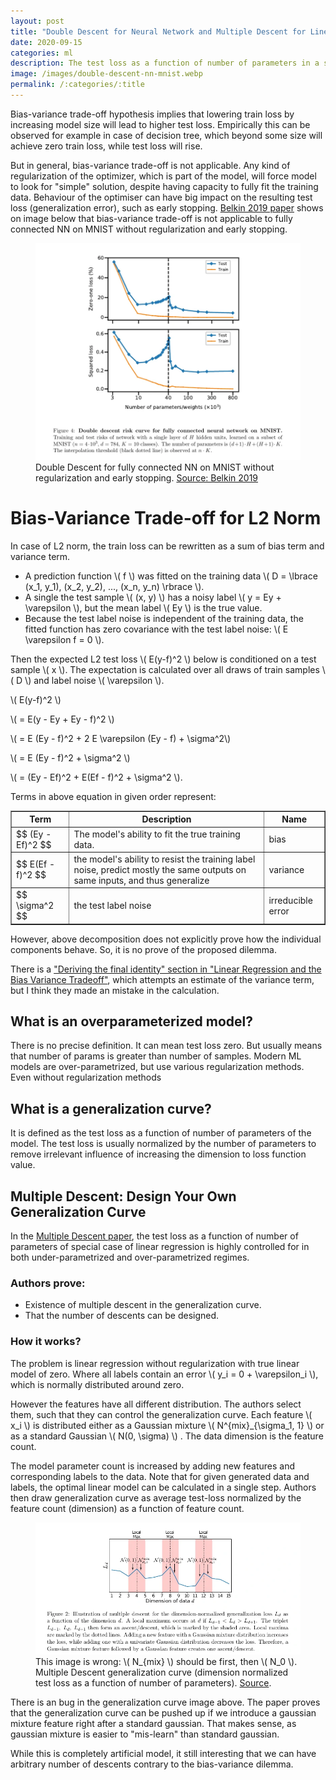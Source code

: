 ```yaml
---
layout: post
title: "Double Descent for Neural Network and Multiple Descent for Linear Regression"
date: 2020-09-15
categories: ml
description: The test loss as a function of number of parameters in a special case of linear regression can show arbitrary multiple-descent.
image: /images/double-descent-nn-mnist.webp
permalink: /:categories/:title
---
```


<script src="/js/polyfill.min.js"></script>
<script id="MathJax-script" async src="/js/tex-mml-chtml.js"></script>



Bias-variance trade-off hypothesis implies that lowering train loss by increasing model size will lead to higher test loss.
Empirically this can be observed for example in case of decision tree, which beyond some size will achieve zero train loss, while test loss will rise.

But in general, bias-variance trade-off is not applicable.
Any kind of regularization of the optimizer, which is part of the model, will force model to look for "simple" solution, despite having capacity to fully fit the training data.
Behaviour of the optimiser can have big impact on the resulting test loss (generalization error), such as early stopping.
[Belkin 2019 paper](https://arxiv.org/abs/1812.11118) shows on image below that bias-variance trade-off is not applicable to fully connected NN on MNIST without regularization and early stopping.

<figure class="figure">
    <img
        class="figure-img img-fluid rounded"
        src="/images/double-descent-nn-mnist.webp"
        alt="Double Descent for fully connected NN on MNIST."/>
    <figcaption class="figure-caption">Double Descent for fully connected NN on MNIST without regularization and early stopping. <a href="https://arxiv.org/abs/1812.11118">Source: Belkin 2019</a></figcaption>
</figure>


# Bias-Variance Trade-off for L2 Norm

In case of L2 norm, the train loss can be rewritten as a sum of bias term and variance term.

- A prediction function \\( f \\) was fitted on the training data \\( D = \lbrace (x_1, y_1), (x_2, y_2), ..., (x_n, y_n) \rbrace \\).
- A single the test sample \\( (x, y) \\) has a noisy label \\( y = Ey + \varepsilon \\), but the mean label \\( Ey \\) is the true value.
- Because the test label noise is independent of the training data, the fitted function has zero covariance with the test label noise: \\( E \varepsilon f = 0 \\).

Then the expected L2 test loss \\( E(y-f)^2 \\) below is conditioned on a test sample \\( x \\). The expectation is calculated over all draws of train samples \\( D \\) and label noise \\( \varepsilon \\).

\\( E(y-f)^2 \\)

\\( = E(y - Ey + Ey - f)^2 \\)

\\( = E (Ey - f)^2 + 2 E \varepsilon (Ey - f) + \sigma^2\\)

\\( = E (Ey - f)^2 + \sigma^2 \\)

\\( = (Ey - Ef)^2 + E(Ef - f)^2 + \sigma^2 \\).

Terms in above equation in given order represent:

<table border="1" class="dataframe">
<thead>
    <tr>
        <th scope="col">
            Term
        </th>
        <th scope="col">
            Description
        </th>
        <th scope="col">
            Name
        </th>
    </tr>
</thead>
<tbody>
    <tr>
        <td>
            $$ (Ey - Ef)^2 $$
        </td>
        <td>The model's ability to fit the true training data.</td>
        <td>bias</td>
    </tr>
    <tr>
        <td>$$ E(Ef - f)^2 $$</td>
        <td>the model's ability to resist the training label noise, predict mostly the same outputs on same inputs, and thus generalize</td>
        <td>variance</td>
    </tr>
    <tr>
        <td>$$ \sigma^2 $$</td>
        <td>the test label noise</td>
        <td>irreducible error</td>
    </tr>
</tbody>
</table>
        
However, above decomposition does not explicitly prove how the individual components behave.
So, it is no prove of the proposed dilemma.

There is a ["Deriving the final identity" section in "Linear Regression and the  Bias Variance Tradeoff"](https://people.eecs.berkeley.edu/~jegonzal/assets/slides/linear_regression.pdf),
which attempts an estimate of the variance term,
but I think they made an mistake in the calculation.


## What is an overparameterized model?

There is no precise definition. It can mean test loss zero. But usually means that number of params is greater than number of samples.
Modern ML models are over-parametrized, but use various regularization methods.
Even without regularization methods 

## What is a generalization curve?

It is defined as the test loss as a function of number of parameters of the model.
The test loss is usually normalized by the number of parameters to remove irrelevant influence of increasing the dimension to loss function value.

##  Multiple Descent: Design Your Own Generalization Curve

In the [Multiple Descent paper](https://arxiv.org/abs/2008.01036), the test loss as a function of number of parameters of special case of linear regression is highly controlled for in both under-parametrized and over-parametrized regimes.

### Authors prove:
- Existence of multiple descent in the generalization curve.
- That the number of descents can be designed.

### How it works?

The problem is linear regression without regularization with true linear model of zero.
Where all labels contain an error \\( y_i = 0 + \varepsilon_i \\), which is normally distributed around zero.

However the features have all different distribution.
The authors select them, such that they can control the generalization curve.
Each feature \\( x_i \\) is distributed either as a Gaussian mixture \\( N^{mix}_{\sigma_1, 1} \\) or as a standard Gaussian \\( N(0, \sigma) \\) .
The data dimension is the feature count.

The model parameter count is increased by adding new features and corresponding labels to the data.
Note that for given generated data and labels, the optimal linear model can be calculated in a single step.
Authors then draw generalization curve as average test-loss normalized by the feature count (dimension) as a function of feature count.

<figure class="figure">
    <img
        class="figure-img img-fluid rounded"
        src="/images/double-descent-generalization-curve.webp"
        alt="Double Descent for fully connected NN on MNIST."/>
    <figcaption class="figure-caption">This image is wrong: \( N_{mix} \) should be first, then \( N_0 \). Multiple Descent generalization curve (dimension normalized test loss as a function of number of parameters). <a href="https://arxiv.org/abs/2008.01036">Source</a>.</figcaption>
</figure>

There is an bug in the generalization curve image above.
The paper proves that the generalization curve can be pushed up if we introduce a gaussian mixture feature right after a standard gaussian.
That makes sense, as gaussian mixture is easier to "mis-learn" than standard gaussian.

While this is completely artificial model, it still interesting that we can have arbitrary number of descents contrary to the bias-variance dilemma.
